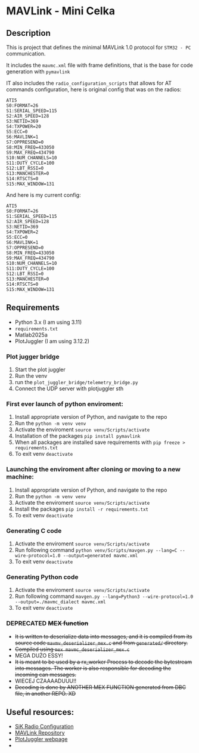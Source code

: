 # MAVLink - Mini Celka 

## Description
This is project that defines the minimal MAVLink 1.0 protocol for ```STM32 - PC``` communication.

It includes the ```mavmc.xml``` file with frame definitions, that is the base for code generation with ```pymavlink```

IT also includes the ```radio_configuration_scripts``` that allows for AT commands configuration, here is original config that was on the radios:
```
ATI5
S0:FORMAT=26
S1:SERIAL_SPEED=115
S2:AIR_SPEED=128
S3:NETID=369
S4:TXPOWER=20
S5:ECC=0
S6:MAVLINK=1
S7:OPPRESEND=0
S8:MIN_FREQ=433050
S9:MAX_FREQ=434790
S10:NUM_CHANNELS=10
S11:DUTY_CYCLE=100
S12:LBT_RSSI=0
S13:MANCHESTER=0
S14:RTSCTS=0
S15:MAX_WINDOW=131
```
And here is my current config:
```
ATI5
S0:FORMAT=26
S1:SERIAL_SPEED=115
S2:AIR_SPEED=128
S3:NETID=369
S4:TXPOWER=2    
S5:ECC=0
S6:MAVLINK=1
S7:OPPRESEND=0
S8:MIN_FREQ=433050
S9:MAX_FREQ=434790
S10:NUM_CHANNELS=10
S11:DUTY_CYCLE=100
S12:LBT_RSSI=0
S13:MANCHESTER=0
S14:RTSCTS=0
S15:MAX_WINDOW=131
```

## Requirements
- Python 3.x (I am using 3.11) 
- ```requirements.txt```
- Matlab2025a
- PlotJuggler (I am using 3.12.2)


### Plot jugger bridge
1. Start the plot juggler
2. Run the venv
3. run the ```plot_juggler_bridge/telemetry_bridge.py```
4. Connect the UDP server with plotjuggler sth

### First ever launch of python enviroment:
1. Install appropriate version of Python, and navigate to the repo
2. Run the ```python -m venv venv```
3. Activate the enviroment ```source venv/Scripts/activate```
4. Installation of the packages ```pip install pymavlink```
5. When all packages are installed save requirements with ```pip freeze > requirements.txt```
6. To exit venv ```deactivate```

### Launching the enviroment after cloning or moving to a new machine:
1. Install appropriate version of Python, and navigate to the repo
2. Run the ```python -m venv venv```
3. Activate the enviroment ```source venv/Scripts/activate```
4. Install the packages ```pip install -r requirements.txt```
6. To exit venv ```deactivate```

### Generating C code
1. Activate the enviroment ```source venv/Scripts/activate```
2. Run following command ```python venv/Scripts/mavgen.py --lang=C --wire-protocol=1.0 --output=generated mavmc.xml```
3. To exit venv ```deactivate```

### Generating Python code
1. Activate the enviroment ```source venv/Scripts/activate```
2. Run following command ```mavgen.py --lang=Python3 --wire-protocol=1.0 --output=./mavmc_dialect mavmc.xml```
3. To exit venv ```deactivate```

### DEPRECATED ~~MEX function~~
- ~~It is written to deserialize data into messages, and it is compiled from its source code ```mavmv_deserializer_mex.c``` and from ```generated/``` directory.~~
- ~~Compiled using ```mex mavmc_deserializer_mex.c```~~
- MEGA DUŻO ESSY!
- ~~It is meant to be used by a rx_worker Process to decode the bytestream into messages. The worker is also responsible for decoding the incoming can messages.~~
- WIECEJ CZAAAADUUU!!
- ~~Decoding is done by ANOTHER MEX FUNCTION generated from DBC file, in another REPO. XD~~

## Useful resources:
- [SiK Radio Configuration](https://ardupilot.org/copter/docs/common-3dr-radio-advanced-configuration-and-technical-information.html?utm_source=chatgpt.com)
- [MAVLink Repository](https://github.com/mavlink/mavlink.git)
- [PlotJuggler webpage](https://plotjuggler.io/)
- []()
